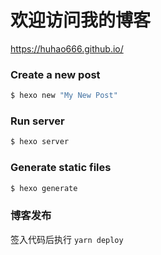 # 欢迎访问我的博客
https://huhao666.github.io/

### Create a new post
``` bash
$ hexo new "My New Post"
```

### Run server
``` bash
$ hexo server
```

### Generate static files
``` bash
$ hexo generate
```

### 博客发布
签入代码后执行 `yarn deploy`